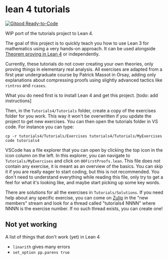 # lean 4 tutorials

[![Gitpod Ready-to-Code](https://img.shields.io/badge/Gitpod-ready--to--code-blue?logo=gitpod)](https://gitpod.io/#https://github.com/leanprover-community/tutorials4)

WIP port of the tutorials project to Lean 4.

The goal of this project is to quickly teach you how to use Lean 3 for
mathematics using a very hands-on approach. It can be used alongside
[Theorem proving in Lean 4](https://leanprover.github.io/theorem_proving_in_lean4/)
or independently.

Currently, these tutorials do not cover creating your own theories, only
proving things in elementary real analysis. All exercises are adapted
from a first year undergraduate course by Patrick Massot in Orsay,
adding only explanations about compressing proofs using slightly advanced
tactics like `rintros` and `rcases`.

What you do need first is to install Lean 4 and get this project. [todo: add instructions]

Then, in the `Tutorials4/Tutorials` folder, create a copy of the exercises folder for you work.
This way it won't be overwritten if you update the project to get new exercises.
You can then open the tutorials folder in VS code.
For instance you can type:
```
cp -r tutorials4/Tutorials/Exercises tutorials4/Tutorials/MyExercises
code tutorials4
```
VSCode has a file explorer that you can open by clicking the top icon in
the icon column on the left. In this explorer, you can navigate to
`Tutorials/MyExercises` and click on `00FirstProofs.lean`.
This file does not contain any exercise, it is meant as an
overview of the basics. You can skip it if you are really eager to start
coding, but this is not recommended. You don't need to understand
everything while reading this file, only try to get a feel for what it's
looking like, and maybe start picking up some key words.

There are solutions for all the exercises in `Tutorials/Solutions`. If you
need help about any specific exercise, you can come on
[Zulip](https://leanprover.zulipchat.com) in the "new members" stream
and look for a thread called "tutorials4 NNNN" where NNNN is the exercise
number. If no such thread exists, you can create one!

## Not yet working

A list of things that don't work (yet) in Lean 4
* `linarith` gives many errors
* `set_option pp.parens true`